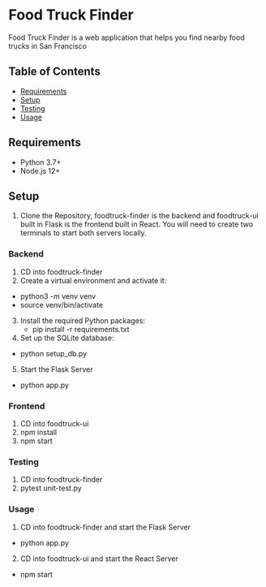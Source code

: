 # Food Truck Finder

Food Truck Finder is a web application that helps you find nearby food trucks in San Francisco

## Table of Contents

- [Requirements](#requirements)
- [Setup](#setup)
- [Testing](#testing)
- [Usage](#usage)

## Requirements

- Python 3.7+
- Node.js 12+

## Setup
1. Clone the Repository, foodtruck-finder is the backend and foodtruck-ui built in Flask is the frontend built in React. You will need to create two terminals to start both servers locally.
### Backend
1. CD into foodtruck-finder
2. Create a virtual environment and activate it:
  - python3 -m venv venv
  - source venv/bin/activate
3. Install the required Python packages:
   - pip install -r requirements.txt
4. Set up the SQLite database:
  - python setup_db.py
5. Start the Flask Server
  - python app.py

### Frontend
1. CD into foodtruck-ui
2. npm install
3. npm start

### Testing
1. CD into foodtruck-finder
2. pytest unit-test.py

### Usage
1. CD into foodtruck-finder and start the Flask Server
  - python app.py
2. CD into foodtruck-ui and start the React Server
  - npm start

